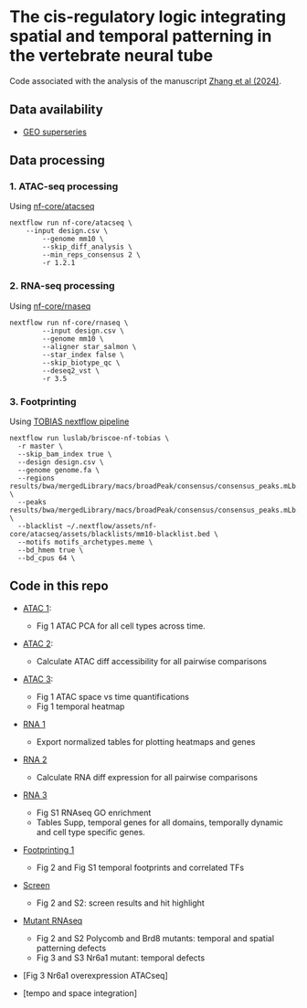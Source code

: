 # The cis-regulatory logic integrating spatial and temporal patterning in the vertebrate neural tube

Code associated with the analysis of the manuscript [Zhang et al (2024)](https://www.biorxiv.org/content/10.1101/2024.04.17.589864v1.full).

## Data availability

- [GEO superseries](https://www.ncbi.nlm.nih.gov/geo/query/acc.cgi?acc=GSE264172)

## Data processing

### 1. ATAC-seq processing 
Using [nf-core/atacseq](https://nf-co.re/atacseq)
```
nextflow run nf-core/atacseq \
	--input design.csv \
        --genome mm10 \
    	--skip_diff_analysis \
    	--min_reps_consensus 2 \
        -r 1.2.1
```

### 2. RNA-seq processing
Using [nf-core/rnaseq](https://nf-co.re/rnaseq)
```
nextflow run nf-core/rnaseq \
        --input design.csv \
        --genome mm10 \
        --aligner star_salmon \
        --star_index false \
        --skip_biotype_qc \
    	--deseq2_vst \
        -r 3.5
```

### 3. Footprinting
Using [TOBIAS nextflow pipeline](https://github.com/luslab/briscoe-nf-tobias)
```
nextflow run luslab/briscoe-nf-tobias \
  -r master \
  --skip_bam_index true \
  --design design.csv \
  --genome genome.fa \
  --regions results/bwa/mergedLibrary/macs/broadPeak/consensus/consensus_peaks.mLb.clN.bed \
  --peaks results/bwa/mergedLibrary/macs/broadPeak/consensus/consensus_peaks.mLb.clN.bed \
  --blacklist ~/.nextflow/assets/nf-core/atacseq/assets/blacklists/mm10-blacklist.bed \
  --motifs motifs_archetypes.meme \
  --bd_hmem true \
  --bd_cpus 64 \
```

## Code in this repo

- [ATAC 1](r_files/temporal_atac_1_PCA.md): 
    - Fig 1 ATAC PCA for all cell types across time.
- [ATAC 2](r_files/temporal_atac_2_time_space.md): 
    - Calculate ATAC diff accessibility for all pairwise comparisons
- [ATAC 3](r_files/temporal_atac_2_time_space_plot.md): 
    - Fig 1 ATAC space vs time quantifications
    - Fig 1 temporal heatmap

- [RNA 1](r_files/temporal_rna_1_export_tables.md)
    - Export normalized tables for plotting heatmaps and genes
- [RNA 2](r_files/temporal_rna_2_time_space.md)
    - Calculate RNA diff expression for all pairwise comparisons
- [RNA 3](r_files/temporal_rna_2_time_space_import_plot.md)
    - Fig S1 RNAseq GO enrichment
    - Tables Supp, temporal genes for all domains, temporally dynamic and cell type specific genes.
- [Footprinting 1](r_files/temporal_footprint_1_WT.md)
    - Fig 2 and Fig S1 temporal footprints and correlated TFs
- [Screen](r_files/temporal_screen_1_hitselection.md)
    - Fig 2 and S2: screen results and hit highlight
- [Mutant RNAseq](r_files/temporal_screen_2_hitsRNAseq.md)
    - Fig 2 and S2 Polycomb and Brd8 mutants: temporal and spatial patterning defects
    - Fig 3 and S3 Nr6a1 mutant: temporal defects
- [Fig 3 Nr6a1 overexpression ATACseq]
- [tempo and space integration]
